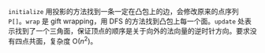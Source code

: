 `initialize` 用投影的方法找到一条一定在凸包上的边，会修改原来的点序列 `P[]`。`wrap` 是 gift wrapping，用 DFS 的方法找到凸包上每一个面。`update` 处表示找到了一个三角面，保证顶点的顺序是关于向外的法向量的逆时针方向。要求没有四点共面，复杂度 $\mathrm O(n^2)$。